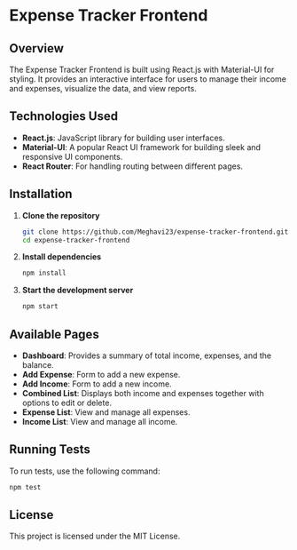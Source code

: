 
# Expense Tracker Frontend

## Overview
The Expense Tracker Frontend is built using React.js with Material-UI for styling. It provides an interactive interface for users to manage their income and expenses, visualize the data, and view reports.

## Technologies Used
- **React.js**: JavaScript library for building user interfaces.
- **Material-UI**: A popular React UI framework for building sleek and responsive UI components.
- **React Router**: For handling routing between different pages.

## Installation

1. **Clone the repository**
   ```bash
   git clone https://github.com/Meghavi23/expense-tracker-frontend.git
   cd expense-tracker-frontend
   ```

2. **Install dependencies**
   ```bash
   npm install
   ```

3. **Start the development server**
   ```bash
   npm start
   ```

## Available Pages
- **Dashboard**: Provides a summary of total income, expenses, and the balance.
- **Add Expense**: Form to add a new expense.
- **Add Income**: Form to add a new income.
- **Combined List**: Displays both income and expenses together with options to edit or delete.
- **Expense List**: View and manage all expenses.
- **Income List**: View and manage all income.


## Running Tests
To run tests, use the following command:
```bash
npm test
```

## License
This project is licensed under the MIT License.
